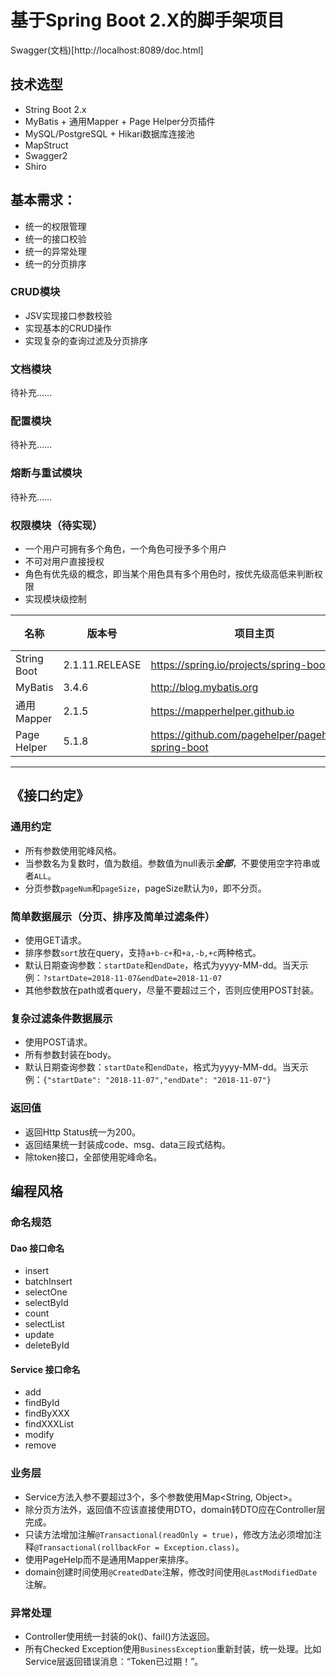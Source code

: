 # 基于Spring Boot 2.X的脚手架项目
Swagger(文档)[http://localhost:8089/doc.html]

## 技术选型
* String Boot 2.x
* MyBatis + 通用Mapper + Page Helper分页插件
* MySQL/PostgreSQL + Hikari数据库连接池
* MapStruct
* Swagger2
* Shiro

## 基本需求：
* 统一的权限管理
* 统一的接口校验
* 统一的异常处理
* 统一的分页排序

### CRUD模块
* JSV实现接口参数校验
* 实现基本的CRUD操作
* 实现复杂的查询过滤及分页排序

### 文档模块
待补充……

### 配置模块
待补充……

### 熔断与重试模块
待补充……

### 权限模块（待实现）
* 一个用户可拥有多个角色，一个角色可授予多个用户
* 不可对用户直接授权
* 角色有优先级的概念，即当某个用色具有多个用色时，按优先级高低来判断权限
* 实现模块级控制
  
|名称|版本号|项目主页|简介|
|---|---|---|---|
|String Boot|2.1.11.RELEASE|https://spring.io/projects/spring-boot/||
|MyBatis|3.4.6|http://blog.mybatis.org||
|通用Mapper|2.1.5|https://mapperhelper.github.io||
|Page Helper|5.1.8|https://github.com/pagehelper/pagehelper-spring-boot||

---

## 《接口约定》
### 通用约定
* 所有参数使用驼峰风格。
* 当参数名为复数时，值为数组。参数值为null表示***全部***，不要使用空字符串或者`ALL`。
* 分页参数`pageNum`和`pageSize`，pageSize默认为`0`，即不分页。

### 简单数据展示（分页、排序及简单过滤条件）
* 使用GET请求。
* 排序参数`sort`放在query，支持`a+b-c+`和`+a,-b,+c`两种格式。
* 默认日期查询参数：`startDate`和`endDate`，格式为yyyy-MM-dd。当天示例：`?startDate=2018-11-07&endDate=2018-11-07`
* 其他参数放在path或者query，尽量不要超过三个，否则应使用POST封装。

### 复杂过滤条件数据展示
* 使用POST请求。
* 所有参数封装在body。
* 默认日期查询参数：`startDate`和`endDate`，格式为yyyy-MM-dd。当天示例：`{"startDate": "2018-11-07","endDate": "2018-11-07"}`

### 返回值
* 返回Http Status统一为200。
* 返回结果统一封装成code、msg、data三段式结构。
* 除token接口，全部使用驼峰命名。

## 编程风格
### 命名规范
#### Dao 接口命名
* insert
* batchInsert
* selectOne
* selectById
* count
* selectList
* update
* deleteById

#### Service 接口命名
* add
* findById
* findByXXX
* findXXXList
* modify
* remove

### 业务层
* Service方法入参不要超过3个，多个参数使用Map<String, Object>。
* 除分页方法外，返回值不应该直接使用DTO，domain转DTO应在Controller层完成。
* 只读方法增加注解`@Transactional(readOnly = true)`，修改方法必须增加注释`@Transactional(rollbackFor = Exception.class)`。
* 使用PageHelp而不是通用Mapper来排序。
* domain创建时间使用`@CreatedDate`注解，修改时间使用`@LastModifiedDate`注解。

### 异常处理
* Controller使用统一封装的ok()、fail()方法返回。
* 所有Checked Exception使用`BusinessException`重新封装，统一处理。比如Service层返回错误消息：“Token已过期！”。

